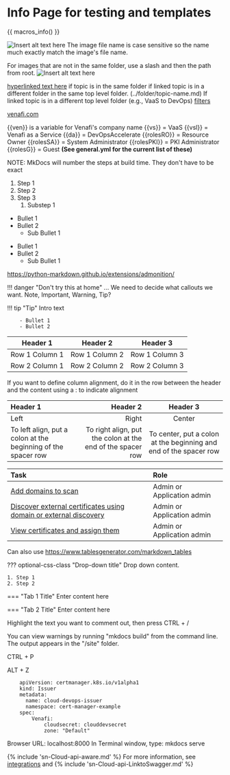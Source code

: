 # Info Page for testing and templates

{{ macros_info() }}

<!-- Image -->
![Insert alt text here](image-filename.png)
The image file name is case sensitive so the name much exactly match the image's file name.

For images that are not in the same folder, use a slash and then the path from root.
![Insert alt text here](initial-setup-workflow.svg)

<!-- Links  to other topics-->
[hyperlinked text here](relative-path-to-md-file.md) if topic is in the same folder
if linked topic is in a different folder in the same top level folder. (../folder/topic-name.md)
If linked topic is in a different top level folder (e.g., VaaS to DevOps) [filters](using-filters-to-find-certificates.md)

[venafi.com](https://www.venafi.com)

<!-- Variables -->
{{ven}} is a variable for Venafi's company name
{{vs}} = VaaS
{{vsl}} = Venafi as a Service
{{da}} = DevOpsAccelerate
{{rolesRO}} = Resource Owner
{{rolesSA}} = System Administrator
{{rolesPKI}} = PKI Administrator
{{rolesG}} = Guest
**(See general.yml for the current list of these)**


<!-- Numbered list -->
NOTE: MkDocs will number the steps at build time. They don't have to be exact

1. Step 1
4. Step 2
2. Step 3
      1. Substep 1

<!-- Bulleted list (ordered) -->
- Bullet 1
- Bullet 2
    - Sub Bullet 1

<!-- Bulleted list (unordered) -->
* Bullet 1
* Bullet 2
    * Sub Bullet 1

<!-- Callout boxes  (tips, notes, important, did you know?)-->
https://python-markdown.github.io/extensions/admonition/

!!! danger "Don't try this at home"
    ...
We need to decide what callouts we want.
Note, Important, Warning, Tip?

 !!! tip "Tip"
        Intro text
    
        - Bullet 1
        - Bullet 2

<!-- Table -->
| Header 1 | Header 2 | Header 3 |
|-|-|-|
| Row 1 Column 1 | Row 1 Column 2 | Row 1 Column 3 |
| Row 2 Column 1 | Row 2 Column 2 | Row 2 Column 3 |

If you want to define column alignment, do it in the  row between the header and the content using a : to indicate alignment

| Header 1 | Header 2 | Header 3 |
|:-|-:|:-:|
| Left | Right | Center |
| To left align, put a colon at the beginning of the spacer row | To right align, put the colon at the end of the spacer row | To center, put a colon at the beginning and end of the spacer row |

<!--Table with hyperlinks-->
| Task  |      Role     |  
|:----------|:-------------|
| [Add domains to scan](t-Cloud-domain-adding.md) | Admin or Application admin  | 
| [Discover external certificates using domain or external discovery ](t-Cloud-domain-external.md)|  Admin or Application admin | 
| [View certificates and assign them](t-Cloud-Scanafi-assign-certs.md)|  Admin or Application admin | 

Can also use https://www.tablesgenerator.com/markdown_tables

<!-- Drop-down -->
??? optional-css-class "Drop-down title"
    Drop down content.

    1. Step 1
    2. Step 2

<!-- Tabbed Content -->
=== "Tab 1 Title"
    Enter content here

=== "Tab 2 Title"
    Enter content here

<!-- Add a comment -->
Highlight the text you want to comment out, then press CTRL + /

<!--To run a broken links report-->
You can view warnings by running "mkdocs build" from the command line.
The output appears in the "/site" folder.

<!--Search for a topic-->
CTRL + P

<!--Turn on word wrap-->
ALT + Z

<!--code block-->
        apiVersion: certmanager.k8s.io/v1alpha1
        kind: Issuer
        metadata:
          name: cloud-devops-issuer
          namespace: cert-manager-example
        spec:
            Venafi:
                cloudsecret: clouddevsecret
                zone: "Default"
        
<!--To start the doc build locally-->
Browser URL: localhost:8000
In Terminal window, type: mkdocs serve

<!--Add a snippet to a topic-->

{% include 'sn-Cloud-api-aware.md' %} 
For more information, see [integrations](../Integrations/cco-Integrations-Overview.md) and 
{% include 'sn-Cloud-api-LinktoSwagger.md' %}
